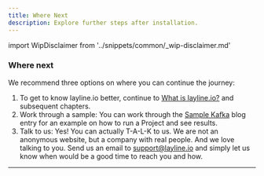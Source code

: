 ```yaml
---
title: Where Next
description: Explore further steps after installation.
---
```


import WipDisclaimer from '../snippets/common/_wip-disclaimer.md'

### Where next

We recommend three options on where you can continue the journey:

1. To get to know layline.io better, continue to [What is layline.io?](/docs/concept/introduction) and subsequent chapters.
2. Work through a sample: You can work through the [Sample Kafka](https://layline.io/blog/2022-03-21) blog entry for an example on how to run a Project and see results.
3. Talk to us: Yes! You can actually T-A-L-K to us. We are not an anonymous website, but a company with real people. And we love talking to you. Send us an email
   to [support@layline.io](mailto:support@layline.io) and simply let us know when would be a good time to reach you and how.

---

<WipDisclaimer></WipDisclaimer>
